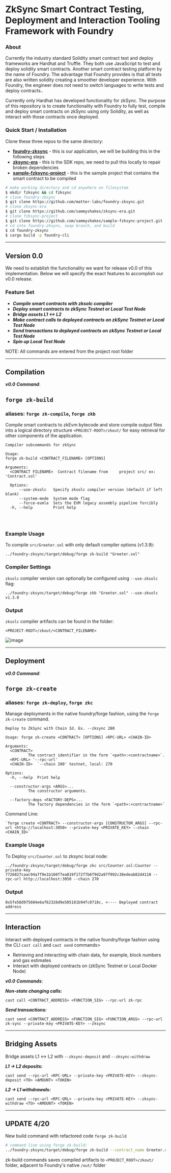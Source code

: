 # ZkSync Smart Contract Testing, Deployment and Interaction Tooling Framework with Foundry
### About
Currently the industry standard Solidity smart contract test and deploy frameworks are Hardhat and Truffle. They both use JavaScript to test and deploy solidity smart contracts. Another smart contract testing platform by the name of Foundry. The  advantage that Foundry provides is that all tests are also written solidity creating a smoother developer experience. With Foundry, the engineer does not need to switch languages to write tests and deploy contracts.. 

Currently only Hardhat has developed functionality for zkSync. The purpose of this repository is to create functionality with Foundry to fully test, compile and deploy smart contracts on zkSync using only Solidity, as well as interact with those contracts once deployed.

### Quick Start / Installation

Clone these three repos to the same directory:

- [**foundry-zksync**](https://github.com/matter-labs/foundry-zksync) - this is our application, we will be building this in the following steps
- [**zksync-era**](https://github.com/sammyshakes/zksync-era) - this is the SDK repo, we need to pull this locally to repair broken dependencies
- [**sample-fzksync-project**](https://github.com/sammyshakes/sample-fzksync-project) - this is the sample project that contains the smart contract to be compiled


```bash
# make working directory and cd anywhere on filesystem
$ mkdir fzksync && cd fzksync
# clone foundry-zksync
$ git clone https://github.com/matter-labs/foundry-zksync.git 
# clone zksync-era
$ git clone https://github.com/sammyshakes/zksync-era.git
# clone fzksync-project
$ git clone https://github.com/sammyshakes/sample-fzksync-project.git
# cd into foundry-zksync, swap branch, and build
$ cd foundry-zksync
$ cargo build -p foundry-cli
```
---

## Version 0.0

We need to establish the functionality we want for release v0.0 of this implementation. Below we will specify the exact features to accomplish our v0.0 release.

### Feature Set

- ***Compile smart contracts with zksolc compiler***
- ***Deploy smart contracts to zkSync Testnet or Local Test Node***
- ***Bridge assets L1 <-> L2***
- ***Make contract calls to deployed contracts on zkSync Testnet or Local Test Node***
- ***Send transactions to deployed contracts on zkSync Testnet or Local Test Node***
- ***Spin up Local Test Node***

NOTE: All commands are entered from the project root folder

---
## Compilation

***v0.0*** ***Command***:
## `forge zk-build`
### aliases: `forge zk-compile`, `forge zkb`

Compile smart contracts to zkEvm bytecode and store compile output files into a logical directory structure `<PROJECT-ROOT>/zkout/` for easy retrieval for other components of the application.




```
Compiler subcommands for zkSync

Usage: 
forge zk-build <CONTRACT_FILENAME> [OPTIONS]

Arguments:
  <CONTRACT FILENAME>  Contract filename from     project src/ ex: 'Contract.sol'

  Options:
      --use-zksolc   Specify zksolc compiler version (default if left blank)
      --system-mode  System mode flag
      --force-evmla  Sets the EVM legacy assembly pipeline forcibly
  -h, --help         Print help

  


```
### Example Usage
To compile `src/Greeter.sol` with only default compiler options (v1.3.9):
```
../foundry-zksync/target/debug/forge zk-build "Greeter.sol" 
```

### Compiler Settings
`zksolc` compiler version can optionally be configured using `--use-zksolc` flag:
```
../foundry-zksync/target/debug/forge zkb "Greeter.sol" --use-zksolc v1.3.8
```

### Output
`zksolc` compiler artifacts can be found in the folder:
```
<PROJECT-ROOT>/zkout/<CONTRACT_FILENAME>
```
![image](https://user-images.githubusercontent.com/76663878/234152279-e144e489-41ab-4cbd-8321-8ccd9b0aa6ef.png)

---
## Deployment

***v0.0*** ***Command***:
## `forge zk-create`
### aliases: `forge zk-deploy`, `forge zkc`

Manage deployments in the native foundry/forge fashion, using the `forge zk-create` command.


```
Deploy to ZkSync with Chain Id. Ex. --zksync 280

Usage: forge zk-create <CONTRACT> [OPTIONS] <RPC-URL> <CHAIN-ID>

Arguments:
  <CONTRACT>
          The contract identifier in the form `<path>:<contractname>`.
  <RPC-URL> '--rpc-url'
  <CHAIN-ID>  `--chain 280' testnet, local: 270

Options:
  -h, --help  Print help

  --constructor-args <ARGS>...
          The constructor arguments.

  --factory-deps <FACTORY-DEPS>...
          The factory dependencies in the form `<path>:<contractname>`
```
Command Line:
```
`forge create <CONTRACT> --constructor-args [CONSTRUCTOR_ARGS] --rpc-url <http://localhost:3050> --private-key <PRIVATE_KEY> --chain <CHAIN_ID>`
```

### Example Usage
To Deploy `src/Counter.sol` to zksync local node:
```
../foundry-zksync/target/debug/forge zkc src/Counter.sol:Counter --private-key 7726827caac94a7f9e1b160f7ea819f172f7b6f9d2a97f992c38edeab82d4110 --rpc-url http://localhost:3050 --chain 270
```

### Output
```
0x5fe58d975604e6af62328d9e505181b94fc0718c, <---- Deployed contract address
```


---
## Interaction

Interact with deployed contracts in the native foundry/forge fashion using the CLI `cast call` and `cast send` commands>

- Retrieving and interacting with chain data, for example, block numbers and gas estimates
- Interact with deployed contracts on (zkSync Testnet or Local Docker Node)

***v0.0*** ***Commands***:

***Non-state changing calls:***

`cast call <CONTRACT_ADDRESS> <FUNCTION_SIG> --rpc-url zk-rpc`

***Send transactions:***

`cast send <CONTRACT_ADDRESS> <FUNCTION_SIG> <FUNCTION_ARGS> --rpc-url zk-sync --private-key <PRIVATE-KEY> --zksync`


---
## Bridging Assets

Bridge assets L1 ↔ L2 with `--zksync-deposit` and `--zksync-withdraw`

***L1 → L2 deposits:***

`cast send --rpc-url <RPC-URL> --private-key <PRIVATE-KEY> --zksync-deposit <TO> <AMOUNT> <TOKEN>`

***L2 → L1 withdrawals:***

`cast send --rpc-url <RPC-URL> --private-key <PRIVATE-KEY> --zksync-withdraw <TO> <AMOUNT> <TOKEN>`

---
## UPDATE 4/20
New build command with refactored code `forge zk-build`

```bash
# command line using forge zk-build:
../foundry-zksync/target/debug/forge zk-build --contract_name Greeter.sol --use_zksolc v1.3.8
```

zk-build commands saves compiled artifacts to `<PROJECT_ROOT>/zkout/` folder, adjacent to Foundry's native `/out/` folder

